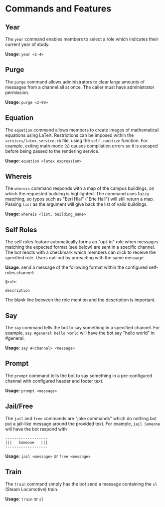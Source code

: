# Commands and Features
## Year
The `year` command enables members to select a role which indicates their current year of study.

**Usage**: `year <1-4>`

## Purge
The `purge` command allows administrators to clear large amounts of messages from a channel all at once. The caller must have administrator permission.

**Usage**: `purge <2-99>`

## Equation
The `equation` command allows members to create images of mathematical equations using LaTeX. Restrictions can be imposed within the `services/latex_service.rb` file, using the `self.sanitize` function. For example, exiting math mode (`$`) causes compilation errors so it is escaped before being passed to the rendering service.

**Usage**: `equation <latex expression>`

## Whereis
The `whereis` command responds with a map of the campus buildings, on which the requested building is highlighted. The command uses fuzzy matching, so typos such as "Eeri Hlal" ("Erie Hall") will still return a map. Passing `list` as the argument will give back the list of valid buildings.

**Usage**: `whereis <list, building_name>`

## Self Roles
The self roles feature automatically forms an "opt-in" role when messages matching the expected format (see below) are sent in a specific channel. The bot reacts with a checkmark which members can click to receive the specified role. Users opt-out by unreacting with the same message.

**Usage**: send a message of the following format within the configured self-roles channel:
```
@role

description
```
The blank line between the role mention and the description is important.

## Say
The `say` command tells the bot to say something in a specified channel. For example, `say #general hello world` will have the bot say "hello world" in #general.

**Usage**: `say #<channel> <message>`

## Prompt
The `prompt` command tells the bot to say something in a pre-configured channel with configured header and footer text.

**Usage**: `prompt <message>`

## Jail/Free
The `jail` and `free` commands are "joke commands" which do nothing but put a jail-like message around the provided text. For example, `jail Someone` will have the bot respond with
```
-------------------
|||   Someone   |||
-------------------
```

**Usage**: `jail <message>` or `free <message>`

## Train
The `train` command simply has the bot send a message containing the `sl` (Steam Locomotive) train.

**Usage**: `train` or `sl`
